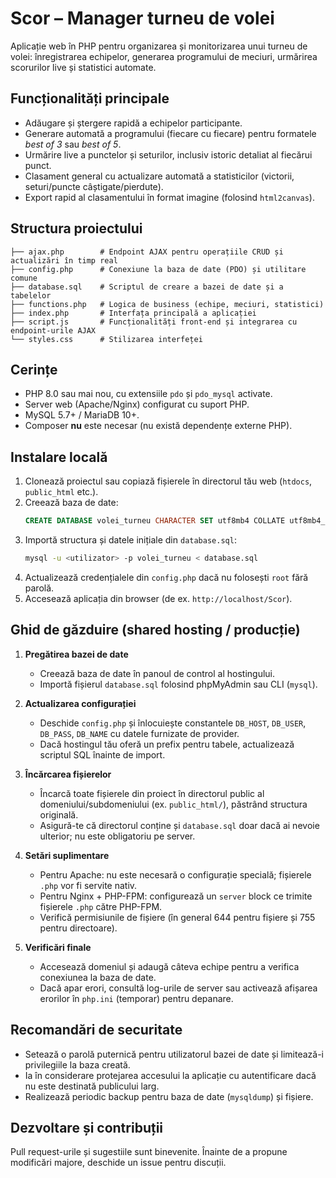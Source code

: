 # Scor – Manager turneu de volei

Aplicație web în PHP pentru organizarea și monitorizarea unui turneu de volei: înregistrarea echipelor, generarea programului de meciuri, urmărirea scorurilor live și statistici automate.

## Funcționalități principale
- Adăugare și ștergere rapidă a echipelor participante.
- Generare automată a programului (fiecare cu fiecare) pentru formatele *best of 3* sau *best of 5*.
- Urmărire live a punctelor și seturilor, inclusiv istoric detaliat al fiecărui punct.
- Clasament general cu actualizare automată a statisticilor (victorii, seturi/puncte câștigate/pierdute).
- Export rapid al clasamentului în format imagine (folosind `html2canvas`).

## Structura proiectului
```
├── ajax.php        # Endpoint AJAX pentru operațiile CRUD și actualizări în timp real
├── config.php      # Conexiune la baza de date (PDO) și utilitare comune
├── database.sql    # Scriptul de creare a bazei de date și a tabelelor
├── functions.php   # Logica de business (echipe, meciuri, statistici)
├── index.php       # Interfața principală a aplicației
├── script.js       # Funcționalități front-end și integrarea cu endpoint-urile AJAX
└── styles.css      # Stilizarea interfeței
```

## Cerințe
- PHP 8.0 sau mai nou, cu extensiile `pdo` și `pdo_mysql` activate.
- Server web (Apache/Nginx) configurat cu suport PHP.
- MySQL 5.7+ / MariaDB 10+.
- Composer **nu** este necesar (nu există dependențe externe PHP).

## Instalare locală
1. Clonează proiectul sau copiază fișierele în directorul tău web (`htdocs`, `public_html` etc.).
2. Creează baza de date:
   ```sql
   CREATE DATABASE volei_turneu CHARACTER SET utf8mb4 COLLATE utf8mb4_unicode_ci;
   ```
3. Importă structura și datele inițiale din `database.sql`:
   ```bash
   mysql -u <utilizator> -p volei_turneu < database.sql
   ```
4. Actualizează credențialele din `config.php` dacă nu folosești `root` fără parolă.
5. Accesează aplicația din browser (de ex. `http://localhost/Scor`).

## Ghid de găzduire (shared hosting / producție)
1. **Pregătirea bazei de date**
   - Creează baza de date în panoul de control al hostingului.
   - Importă fișierul `database.sql` folosind phpMyAdmin sau CLI (`mysql`).

2. **Actualizarea configurației**
   - Deschide `config.php` și înlocuiește constantele `DB_HOST`, `DB_USER`, `DB_PASS`, `DB_NAME` cu datele furnizate de provider.
   - Dacă hostingul tău oferă un prefix pentru tabele, actualizează scriptul SQL înainte de import.

3. **Încărcarea fișierelor**
   - Încarcă toate fișierele din proiect în directorul public al domeniului/subdomeniului (ex. `public_html/`), păstrând structura originală.
   - Asigură-te că directorul conține și `database.sql` doar dacă ai nevoie ulterior; nu este obligatoriu pe server.

4. **Setări suplimentare**
   - Pentru Apache: nu este necesară o configurație specială; fișierele `.php` vor fi servite nativ.
   - Pentru Nginx + PHP-FPM: configurează un `server` block ce trimite fișierele `.php` către PHP-FPM.
   - Verifică permisiunile de fișiere (în general 644 pentru fișiere și 755 pentru directoare).

5. **Verificări finale**
   - Accesează domeniul și adaugă câteva echipe pentru a verifica conexiunea la baza de date.
   - Dacă apar erori, consultă log-urile de server sau activează afișarea erorilor în `php.ini` (temporar) pentru depanare.

## Recomandări de securitate
- Setează o parolă puternică pentru utilizatorul bazei de date și limitează-i privilegiile la baza creată.
- Ia în considerare protejarea accesului la aplicație cu autentificare dacă nu este destinată publicului larg.
- Realizează periodic backup pentru baza de date (`mysqldump`) și fișiere.

## Dezvoltare și contribuții
Pull request-urile și sugestiile sunt binevenite. Înainte de a propune modificări majore, deschide un issue pentru discuții.
